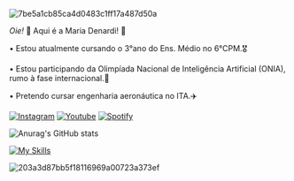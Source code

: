 ![7be5a1cb85ca4d0483c1ff17a487d50a](https://github.com/user-attachments/assets/37205a99-4a74-4361-b2bd-3930aad3f0db)

*Oie!* 👋
Aqui é a Maria Denardi! 💖

• Estou atualmente cursando o 3°ano do Ens. Médio no 6°CPM.🎖️

• Estou participando da Olimpíada Nacional de Inteligência Artificial (ONIA), rumo à fase internacional.🤖

• Pretendo cursar engenharia aeronáutica no ITA.✈️

[![Instagram](https://img.shields.io/badge/Instagram-E4405F?style=for-the-badge&logo=instagram&logoColor=white)](https://www.instagram.com/maduda_denardi?igsh=bmM2aWhidWFhdG5o)
[![Youtube](https://img.shields.io/badge/YouTube-FF0000?style=for-the-badge&logo=youtube&logoColor=white)](https://youtube.com/@mariaeadenardi?si=AiQwtNvkQy-qhECm)
[![Spotify](https://img.shields.io/badge/Spotify-1ED760?&style=for-the-badge&logo=spotify&logoColor=white)](https://open.spotify.com/user/31tujilasyzyjdg2ynqye2p34oki?si=ORFd_pOvTxq3qPztSytcGQ)

![Anurag's GitHub stats](https://github-readme-stats.vercel.app/api?username=MariaDenardi&show_icons=true&theme=merko)

[![My Skills](https://skillicons.dev/icons?i=gmail,instagram,notion,github)](https://skillicons.dev)

![203a3d87bb5f18116969a00723a373ef](https://github.com/user-attachments/assets/df0edd1f-4343-4351-a6f9-dfe74c22c6cd)
